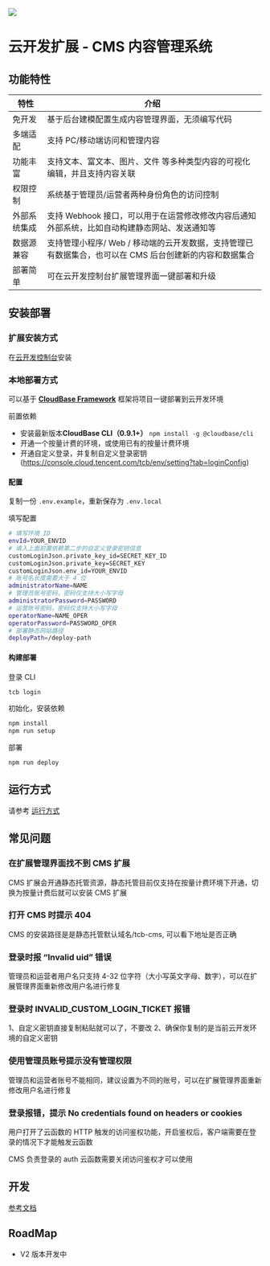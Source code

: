 ![](https://main.qcloudimg.com/raw/7d5d2ee87a7d4f1a81a803eff528545a/cms.png)

# 云开发扩展 - CMS 内容管理系统

## 功能特性

| 特性         | 介绍                                                                                                    |
| ------------ | ------------------------------------------------------------------------------------------------------- |
| 免开发       | 基于后台建模配置生成内容管理界面，无须编写代码                                                          |
| 多端适配     | 支持 PC/移动端访问和管理内容                                                                            |
| 功能丰富     | 支持文本、富文本、图片、文件 等多种类型内容的可视化编辑，并且支持内容关联                               |
| 权限控制     | 系统基于管理员/运营者两种身份角色的访问控制                                                             |
| 外部系统集成 | 支持 Webhook 接口，可以用于在运营修改修改内容后通知外部系统，比如自动构建静态网站、发送通知等           |
| 数据源兼容   | 支持管理小程序/ Web / 移动端的云开发数据，支持管理已有数据集合，也可以在 CMS 后台创建新的内容和数据集合 |
| 部署简单     | 可在云开发控制台扩展管理界面一键部署和升级                                                              |

## 安装部署

### 扩展安装方式

在[云开发控制台](https://console.cloud.tencent.com/tcb/cms)安装

### 本地部署方式

可以基于 **[CloudBase Framework](https://github.com/TencentCloudBase/cloudbase-framework)** 框架将项目一键部署到云开发环境

前置依赖

- 安装最新版本**CloudBase CLI（0.9.1+）** `npm install -g @cloudbase/cli`
- 开通一个按量计费的环境，或使用已有的按量计费环境
- 开通自定义登录，并复制自定义登录密钥 (https://console.cloud.tencent.com/tcb/env/setting?tab=loginConfig)

#### 配置

复制一份 `.env.example`，重新保存为 `.env.local`

填写配置

```bash
# 填写环境 ID
envId=YOUR_ENVID
# 填入上面前置依赖第二步的自定义登录密钥信息
customLoginJson.private_key_id=SECRET_KEY_ID
customLoginJson.private_key=SECRET_KEY
customLoginJson.env_id=YOUR_ENVID
# 账号名长度需要大于 4 位
administratorName=NAME
# 管理员账号密码，密码仅支持大小写字母
administratorPassword=PASSWORD
# 运营账号密码，密码仅支持大小写字母
operatorName=NAME_OPER
operatorPassword=PASSWORD_OPER
# 部署静态网站路径
deployPath=/deploy-path

```

#### 构建部署

登录 CLI

```bash
tcb login
```

初始化，安装依赖

```bash
npm install
npm run setup
```

部署

```bash
npm run deploy
```

## 运行方式

请参考 [运行方式](./INTRO.md)

## 常见问题

### 在扩展管理界面找不到 CMS 扩展

CMS 扩展会开通静态托管资源，静态托管目前仅支持在按量计费环境下开通，切换为按量计费后就可以安装 CMS 扩展

### 打开 CMS 时提示 404

CMS 的安装路径是是静态托管默认域名/tcb-cms, 可以看下地址是否正确

### 登录时报 “Invalid uid” 错误

管理员和运营者用户名只支持 4-32 位字符（大小写英文字母、数字），可以在扩展管理界面重新修改用户名进行修复

### 登录时 INVALID_CUSTOM_LOGIN_TICKET 报错

1、自定义密钥直接复制粘贴就可以了，不要改
2、确保你复制的是当前云开发环境的自定义密钥

### 使用管理员账号提示没有管理权限

管理员和运营者账号不能相同，建议设置为不同的账号，可以在扩展管理界面重新修改用户名进行修复

### 登录报错，提示 No credentials found on headers or cookies

用户打开了云函数的 HTTP 触发的访问鉴权功能，开启鉴权后，客户端需要在登录的情况下才能触发云函数

CMS 负责登录的 auth 云函数需要关闭访问鉴权才可以使用

## 开发

[参考文档](./docs/dev.md)

## RoadMap

- V2 版本开发中

